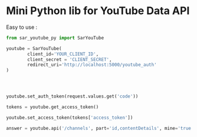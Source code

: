 Mini Python lib for YouTube Data API
==================

Easy to use :

```python
from sar_youtube_py import SarYouTube

youtube = SarYouTube(
        client_id='YOUR_CLIENT_ID',
        client_secret = 'CLIENT_SECRET',
        redirect_uri='http://localhost:5000/youtube_auth'
)




youtube.set_auth_token(request.values.get('code'))

tokens = youtube.get_access_token()

youtube.set_access_token(tokens['access_token'])

answer = youtube.api('/channels', part='id,contentDetails', mine='true')
```
